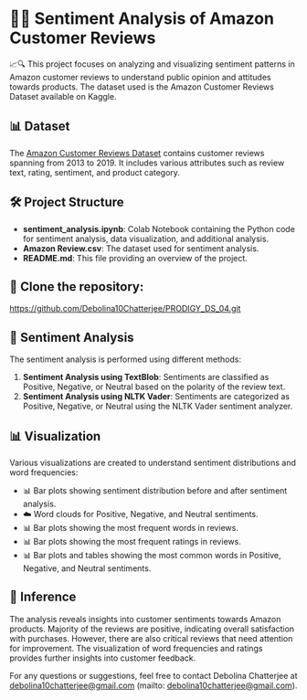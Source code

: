 # 🌟✨ Sentiment Analysis of Amazon Customer Reviews

📈🔍 This project focuses on analyzing and visualizing sentiment patterns in Amazon customer reviews to understand public opinion and attitudes towards products. The dataset used is the Amazon Customer Reviews Dataset available on Kaggle.

## 📊 Dataset

The [Amazon Customer Reviews Dataset](https://www.kaggle.com/datasets/thedevastator/amazon-customer-reviews-with-2013-2019-sentiment) contains customer reviews spanning from 2013 to 2019. It includes various attributes such as review text, rating, sentiment, and product category.

## 🛠️ Project Structure

- **sentiment_analysis.ipynb**: Colab Notebook containing the Python code for sentiment analysis, data visualization, and additional analysis.
- **Amazon Review.csv**: The dataset used for sentiment analysis.
- **README.md**: This file providing an overview of the project.
  
## 🚀 Clone the repository:
https://github.com/Debolina10Chatterjee/PRODIGY_DS_04.git

## 💬 Sentiment Analysis

The sentiment analysis is performed using different methods:

1. **Sentiment Analysis using TextBlob**: Sentiments are classified as Positive, Negative, or Neutral based on the polarity of the review text.
2. **Sentiment Analysis using NLTK Vader**: Sentiments are categorized as Positive, Negative, or Neutral using the NLTK Vader sentiment analyzer.

## 📊 Visualization

Various visualizations are created to understand sentiment distributions and word frequencies:

- 📊 Bar plots showing sentiment distribution before and after sentiment analysis.
- ☁️ Word clouds for Positive, Negative, and Neutral sentiments.
- 📊 Bar plots showing the most frequent words in reviews.
- 📊 Bar plots showing the most frequent ratings in reviews.
- 📊 Bar plots and tables showing the most common words in Positive, Negative, and Neutral sentiments.

## 🧠 Inference

The analysis reveals insights into customer sentiments towards Amazon products. Majority of the reviews are positive, indicating overall satisfaction with purchases. However, there are also critical reviews that need attention for improvement. The visualization of word frequencies and ratings provides further insights into customer feedback.

For any questions or suggestions, feel free to contact Debolina Chatterjee at debolina10chatterjee@gmail.com  (mailto:  debolina10chatterjee@gmail.com).
